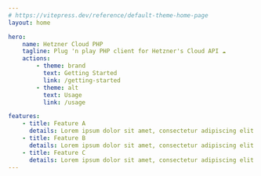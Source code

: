 ```yaml
---
# https://vitepress.dev/reference/default-theme-home-page
layout: home

hero:
    name: Hetzner Cloud PHP
    tagline: Plug 'n play PHP client for Hetzner's Cloud API ☁️
    actions:
        - theme: brand
          text: Getting Started
          link: /getting-started
        - theme: alt
          text: Usage
          link: /usage

features:
    - title: Feature A
      details: Lorem ipsum dolor sit amet, consectetur adipiscing elit
    - title: Feature B
      details: Lorem ipsum dolor sit amet, consectetur adipiscing elit
    - title: Feature C
      details: Lorem ipsum dolor sit amet, consectetur adipiscing elit
---
```

